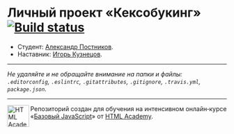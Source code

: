 # Личный проект «Кексобукинг» [![Build status][travis-image]][travis-url]

* Студент: [Александр Постников](https://up.htmlacademy.ru/javascript/9/user/210747).
* Наставник: [Игорь Кузнецов](https://github.com/gare4ka).

---

_Не удаляйте и не обращайте внимание на папки и файлы:_<br>
_`.editorconfig`, `.eslintrc`, `.gitattributes`, `.gitignore`, `.travis.yml`, `package.json`._

---

<a href="https://htmlacademy.ru/intensive/javascript"><img align="left" width="50" height="50" title="HTML Academy" src="https://up.htmlacademy.ru/static/img/intensive/javascript/logo-for-github.svg"></a>

Репозиторий создан для обучения на интенсивном онлайн‑курсе «[Базовый JavaScript](https://htmlacademy.ru/intensive/javascript)» от [HTML Academy](https://htmlacademy.ru).

[travis-image]: https://travis-ci.org/htmlacademy-javascript/210747-keksobooking.svg?branch=master
[travis-url]: https://travis-ci.org/htmlacademy-javascript/210747-keksobooking
